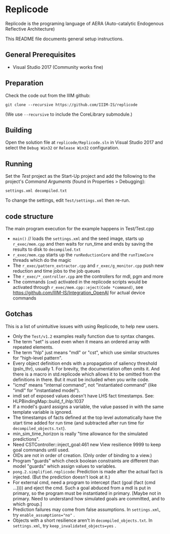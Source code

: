 # Replicode

Replicode is the programing language of AERA (Auto-catalytic Endogenous Reflective Architecture)

This README file documents general setup instructions.

## General Prerequisites

- Visual Studio 2017 (Community works fine)

## Preparation

Check the code out from the IIIM github:

`git clone --recursive https://github.com/IIIM-IS/replicode`

(We use `--recursive` to include the CoreLibrary submodule.)

## Building

Open the solution file at `replicode/Replicode.sln` in Visual Studio 2017 and select the `Debug Win32` or `Release Win32` configuration.

## Running

Set the *Test* project as the Start-Up project and add the following to the project's *Command Arguments* (found in Properties > Debugging):

`settings.xml decompiled.txt`

To change the settings, edit `Test/settings.xml` then re-run.

## code structure
The main program execution for the example happens in Test/Test.cpp
- `main()` // loads the `settings.xml` and the seed image, starts up `r_exec/mem.cpp` and then waits for run_time and ends by saving the results to disk to `decompiled.txt`
- `r_exec/mem.cpp` starts up the `runReductionCore` and the `runTimeCore` threads which do the magic
- The `r_exec/pattern_extractor.cpp` and `r_exec/g_monitor.cpp` push new reduction and time jobs to the job queues
- The `r_exec/*_controller.cpp` are the controllers for mdl, pgm and more
- The commands (`cmd`) activated in the replicode scripts would be activated through `r_exec/mem.cpp::eject(Code *command)`, see https://github.com/IIIM-IS/Integration_OpenAI for actual device commands

## Gotchas

This is a list of unintuitive issues with using Replicode, to help new users.

* Only the `Test/v1.2` examples really function due to syntax changes.
* The term "set" is used even when it means an ordered array with repeated elements.
* The term "hlp" just means "mdl" or "cst", which use similar structures for "high-level pattern".
* Every object definition ends with a propagation of saliency threshold (psln_thr), usually 1.
  For brevity, the documentation often omits it. And there is a macro in std.replicode which allows it to be
  omitted from the definitions in there. But it must be included when you write code.
* "icmd" means "internal command", not "instantiated command" (like "imdl" for "instantiated model").
* imdl set of exposed values doesn't have LHS fact timestamps. See: HLPBindingMap::build_f_ihlp:1037
* If a model's guard assigns a variable, the value passed in with the same template variable is ignored.
* The timestamps of facts defined at the top level automatically have the start time added for run time 
  (and subtracted after run time for `decompiled_objects.txt`).
* min_sim_time_horizon is really "time allowance for the simulated predictions".
* Need CSTController::inject_goal:461 new View resilience 9999 to keep goal commands until used.
* OIDs are not in order of creation. (Only order of binding to a view.)
* Program "guards" which check boolean constraints are different than model "guards" which assign values to variables.
* `pong.2.simplified.replicode`: Prediction is made after the actual fact is injected. (But the prediction doesn't look at it.)
* For external cmd, need a program to intercept (fact (goal (fact (cmd ...)))) and eject the cmd.
  Such a goal abduced from a mdl is put in primary, so the program must be instantiated in primary.
  [Maybe not in primary. Need to understand how simulated goals are committed, and to which group.]
* Prediction failures may come from false assumptions. In `settings.xml`, try `enable_assumptions="no"` .
* Objects with a short resilience aren't in `decompiled_objects.txt`. In `settings.xml`, try `keep_invalidated_objects=yes` .
